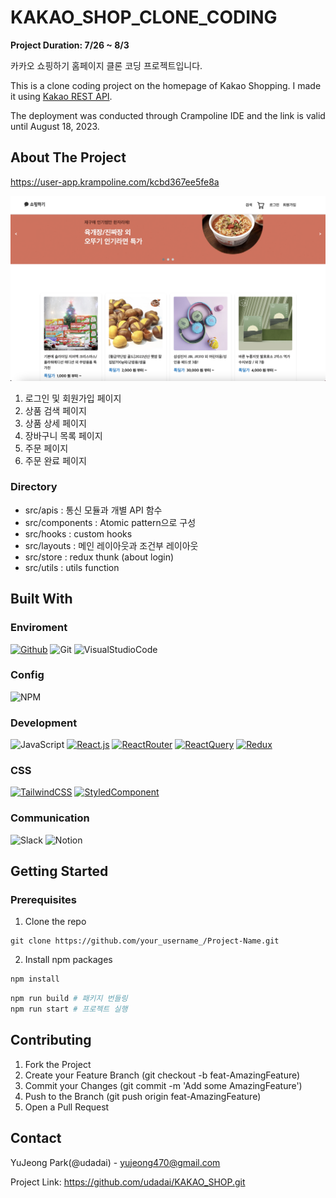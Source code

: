 # KAKAO_SHOP_CLONE_CODING

**Project Duration: 7/26 ~ 8/3**

카카오 쇼핑하기 홈페이지 클론 코딩 프로젝트입니다.

This is a clone coding project on the homepage of Kakao Shopping. I made it using [Kakao REST API](http://kakao-app-env.eba-kfsgeb74.ap-northeast-2.elasticbeanstalk.com/docs/api-docs.html).

The deployment was conducted through Crampoline IDE and the link is valid until August 18, 2023.

## About The Project

https://user-app.krampoline.com/kcbd367ee5fe8a

![HomePage](HomePage.png)

1. 로그인 및 회원가입 페이지
2. 상품 검색 페이지
3. 상품 상세 페이지
4. 장바구니 목록 페이지
5. 주문 페이지
6. 주문 완료 페이지

### Directory

- src/apis : 통신 모듈과 개별 API 함수
- src/components : Atomic pattern으로 구성
- src/hooks : custom hooks
- src/layouts : 메인 레이아웃과 조건부 레이아웃
- src/store : redux thunk (about login)
- src/utils : utils function

## Built With

### Enviroment

[![Github]][Github-url]
![Git]
![VisualStudioCode]

### Config

![NPM]

### Development

![JavaScript]
[![React.js]][React-url]
[![ReactRouter]][ReactRouter-url]
[![ReactQuery]][ReactQuery-url]
[![Redux]][Redux-url]

### CSS

[![TailwindCSS]][Tailwind-url]
[![StyledComponent]][StyledComponent-url]

### Communication

![Slack]
![Notion]

## Getting Started

### Prerequisites

1. Clone the repo

```
git clone https://github.com/your_username_/Project-Name.git
```

2. Install npm packages

```bash
npm install
```

```bash
npm run build # 패키지 번들링
npm run start # 프로젝트 실행
```

## Contributing

1. Fork the Project
2. Create your Feature Branch (git checkout -b feat-AmazingFeature)
3. Commit your Changes (git commit -m 'Add some AmazingFeature')
4. Push to the Branch (git push origin feat-AmazingFeature)
5. Open a Pull Request

## Contact

YuJeong Park(@udadai) - yujeong470@gmail.com

Project Link: https://github.com/udadai/KAKAO_SHOP.git

[Github]: https://img.shields.io/badge/GITHUB-181717?style=for-the-badge&logo=GITHUB&logoColor=white
[Github-url]: https://github.com/udadai
[Git]: https://img.shields.io/badge/GIT-F05032?style=for-the-badge&logo=GIT&logoColor=white
[VisualStudioCode]: https://img.shields.io/badge/VISUAL%20STUDIO%20CODE-007ACC?style=for-the-badge&logo=VISUAL%20STUDIO%20CODE&logoColor=white
[NPM]: https://img.shields.io/badge/npm-CB3837?style=for-the-badge&logo=npm&logoColor=white
[TailwindCSS]: https://img.shields.io/badge/Tailwind%20CSS-06B6D4?style=flat-square&logo=Tailwind%20CSS&logoColor=white
[Tailwind-url]: https://tailwindcss.com/
[React.js]: https://img.shields.io/badge/React-20232A?style=for-the-badge&logo=react&logoColor=61DAFB
[React-url]: https://reactjs.org/
[JavaScript]: https://img.shields.io/badge/JAVASCRIPT-F7DF1E?style=for-the-badge&logo=JAVASCRIPT&logoColor=white
[ReactRouter]: https://img.shields.io/badge/React%20Router-CA4245?style=for-the-badge&logo=React%20Router&logoColor=white
[ReactRouter-url]: https://reactrouter.com/en/main
[ReactQuery]: https://img.shields.io/badge/React%20Query-FF4154?style=for-the-badge&logo=React%20Query&logoColor=white
[ReactQuery-url]: https://tanstack.com/query/v3/docs/react/overview
[Redux]: https://img.shields.io/badge/Redux-764ABC?style=for-the-badge&logo=Redux&logoColor=white
[Redux-url]: https://redux-toolkit.js.org/
[StyledComponent]: https://img.shields.io/badge/styled%20components-DB7093?style=for-the-badge&logo=styled%20components&logoColor=white
[StyledComponent-url]: https://styled-components.com/
[Slack]: https://img.shields.io/badge/slack-4A154B?style=for-the-badge&logo=slack&logoColor=white
[Notion]: https://img.shields.io/badge/notion-000000?style=for-the-badge&logo=notion&logoColor=white
